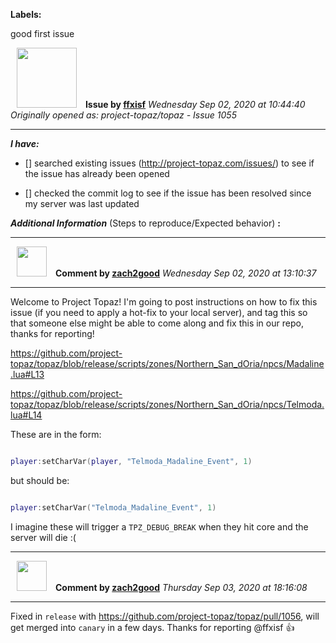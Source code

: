 **Labels:**

good first issue



<a href="https://github.com/ffxisf"><img src="https://avatars3.githubusercontent.com/u/2270559?v=4" width="96" height="96" hspace="10"></img></a> **Issue by [ffxisf](https://github.com/ffxisf)**
_Wednesday Sep 02, 2020 at 10:44:40_
_Originally opened as: project-topaz/topaz - Issue 1055_

----

<!-- place 'x' mark between square [] brackets to checkmark box -->
**_I have:_**

- [] searched existing issues (http://project-topaz.com/issues/) to see if the issue has already been opened
- [] checked the commit log to see if the issue has been resolved since my server was last updated

**_Additional Information_** (Steps to reproduce/Expected behavior) **:** 




----
<a href="https://github.com/zach2good"><img src="https://avatars3.githubusercontent.com/u/1389729?v=4" width="48" height="48" hspace="10"></img></a> **Comment by [zach2good](https://github.com/zach2good)**
_Wednesday Sep 02, 2020 at 13:10:37_

----

Welcome to Project Topaz! I'm going to post instructions on how to fix this issue (if you need to apply a hot-fix to your local server), and tag this so that someone else might be able to come along and fix this in our repo, thanks for reporting!

https://github.com/project-topaz/topaz/blob/release/scripts/zones/Northern_San_dOria/npcs/Madaline.lua#L13
https://github.com/project-topaz/topaz/blob/release/scripts/zones/Northern_San_dOria/npcs/Telmoda.lua#L14

These are in the form:
```lua
player:setCharVar(player, "Telmoda_Madaline_Event", 1)
```

but should be:
```lua
player:setCharVar("Telmoda_Madaline_Event", 1)
```

I imagine these will trigger a `TPZ_DEBUG_BREAK` when they hit core and the server will die :(


----
<a href="https://github.com/zach2good"><img src="https://avatars3.githubusercontent.com/u/1389729?v=4" width="48" height="48" hspace="10"></img></a> **Comment by [zach2good](https://github.com/zach2good)**
_Thursday Sep 03, 2020 at 18:16:08_

----

Fixed in `release` with https://github.com/project-topaz/topaz/pull/1056, will get merged into `canary` in a few days. Thanks for reporting @ffxisf  👍 
